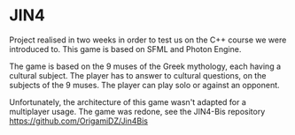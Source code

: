 # JIN4

Project realised in two weeks in order to test us on the C++ course we were introduced to.
This game is based on SFML and Photon Engine.

The game is based on the 9 muses of the Greek mythology, each having a cultural subject. 
The player has to answer to cultural questions, on the subjects of the 9 muses. 
The player can play solo or against an opponent. 

Unfortunately, the architecture of this game wasn't adapted for a multiplayer usage.
The game was redone, see the JIN4-Bis repository https://github.com/OrigamiDZ/Jin4Bis
